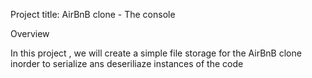 Project title: AirBnB clone - The console

Overview

In this project , we will create a simple file storage for the AirBnB clone inorder to serialize ans deseriliaze instances of the code

